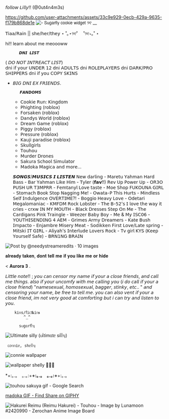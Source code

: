 𝘧𝘰𝘭𝘭𝘰𝘸 𝘓𝘪𝘭𝘭𝘺!! (@0ut4n4m3s) 

https://github.com/user-attachments/assets/33c9e929-0ecb-429a-9635-f179b868de1e
![- 𝖲𝗎𝗀𝖺𝗋𝖿𝗅𝗒 𝖼𝗈𝗈𝗄𝗂𝖾 𝗐𝗂𝖽𝗀𝖾𝗍 ୨୧ __](https://github.com/user-attachments/assets/438e1b1b-8630-4af3-a9db-c7001453d84e)

 
  𝖳𝗂𝖺𝖺/𝖱𝖺𝗂𝗇  || 𝗌𝗁𝖾/𝗁𝖾𝗋/𝗍𝗁𝖾𝗒
   ⋆ ˚｡⋆୨୧˚   　˚୨୧⋆｡˚ ⋆ 

hi!! learn about me meoooww




          𝘿𝙉𝙄 𝙇𝙄𝙎𝙏
   ( 𝘋𝘖 𝘕𝘖𝘛 𝘐𝘕𝘛𝘙𝘌𝘈𝘊𝘛 𝘓𝘐𝘚𝘛)  
𝖽𝗇𝗂 𝗂𝖿 𝗒𝗈𝗎𝗋 𝖴𝖭𝖣𝖤𝖱 𝟣𝟤
𝖽𝗇𝗂 𝖠𝖣𝖴𝖫𝖳𝖲
𝖽𝗇𝗂 𝖱𝖮𝖫𝖤𝖯𝖫𝖠𝖸𝖤𝖱𝖲
𝖽𝗇𝗂 𝖣𝖠𝖱𝖪/𝖯𝖱𝖮 𝖲𝖧𝖨𝖯𝖯𝖤𝖱𝖲
𝖽𝗇𝗂 𝗂𝖿 𝗒𝗈𝗎 𝖢𝖮𝖯𝖸 𝖲𝖪𝖨𝖭𝖲
+ 𝘉𝘐𝘎 𝘋𝘕𝘐 𝘌𝘟 𝘍𝘙𝘐𝘌𝘕𝘋𝘚.



         𝙁𝘼𝙉𝘿𝙊𝙈𝙎
  - 𝖢𝗈𝗈𝗄𝗂𝖾 𝖱𝗎𝗇: 𝖪𝗂𝗇𝗀𝖽𝗈𝗆
  - 𝖯𝗁𝗂𝗀𝗁𝗍𝗂𝗇𝗀 (𝗋𝗈𝖻𝗅𝗈𝗑) 
  - 𝖥𝗈𝗋𝗌𝖺𝗄𝖾𝗇 (𝗋𝗈𝖻𝗅𝗈𝗑)
  - 𝖣𝖺𝗇𝖽𝗒𝗌 𝖶𝗈𝗋𝗅𝖽 (𝗋𝗈𝖻𝗅𝗈𝗑)
  - 𝖣𝗋𝖾𝖺𝗆 𝖦𝖺𝗆𝖾 (𝗋𝗈𝖻𝗅𝗈𝗑)
  - 𝖯𝗂𝗀𝗀𝗒 (𝗋𝗈𝖻𝗅𝗈𝗑)
  - 𝖯𝗋𝖾𝗌𝗌𝗎𝗋𝖾 (𝗋𝗈𝖻𝗅𝗈𝗑)
  - 𝖪𝖺𝗎𝗃𝗂 𝗉𝖺𝗋𝖺𝖽𝗂𝗌𝖾 (𝗋𝗈𝖻𝗅𝗈𝗑) 
  - 𝖲𝗄𝗎𝗅𝗅𝗀𝗂𝗋𝗅𝗌
  - 𝖳𝗈𝗎𝗁𝗈𝗎
  - 𝖬𝗎𝗋𝖽𝖾𝗋 𝖣𝗋𝗈𝗇𝖾𝗌
  - 𝖲𝖺𝗄𝗎𝗋𝖺 𝖲𝖼𝗁𝗈𝗈𝗅 𝖲𝗂𝗆𝗎𝗅𝖺𝗍𝗈𝗋
  - 𝖬𝖺𝖽𝗈𝗄𝖺 𝖬𝖺𝗀𝗂𝖼𝖺
    𝖺𝗇𝖽 𝗆𝗈𝗋𝖾...



   𝙎𝙊𝙉𝙂𝙎/𝙈𝙐𝙎𝙄𝘾𝙎 𝙄 𝙇𝙄𝙎𝙏𝙀𝙉
  𝖭𝖾𝗐 𝖽𝖺𝗋𝗅𝗂𝗇𝗀 - 𝖬𝖺𝗋𝖾𝗍𝗎
  𝖸𝖺𝗁𝗆𝖺𝗇 𝖧𝖺𝗋𝖽 𝖡𝖺𝗌𝗌 - 𝖡𝖺𝗋 𝖸𝖺𝗁𝗆𝖺𝗇
  𝖫𝗂𝗄𝖾 𝖧𝗂𝗆 - 𝖳𝗒𝗅𝖾𝗋 (𝗳𝗮𝘃!!) 
  𝖱𝖾𝗏 𝖴𝗉 𝖯𝗈𝗐𝖾𝗋 𝖴𝗉 - 𝖮𝖱𝟥𝖮
  𝖯𝖴𝖲𝖧 𝖴𝖱 𝖳𝟥𝖬𝖯𝖱𝖱 - 𝖥𝖾𝗆𝗍𝖺𝗇𝗒𝗅
  𝖫𝗈𝗏𝖾 𝗍𝖺𝗌𝗍𝖾 - 𝖬𝗈𝖾 𝖲𝗁𝗈𝗉
  𝖥𝖴𝖪𝖮𝖴𝖭𝖠 𝖦𝖨𝖱𝖫 - 𝖲𝗍𝗈𝗆𝖺𝖼𝗁 𝖡𝗈𝗈𝗄
  𝖲𝗍𝗈𝗉 𝖭𝖺𝗀𝗀𝗂𝗇𝗀 𝖬𝖾! - 𝖮𝗐𝖺𝗍𝖺-𝖯
  𝖳𝗁𝗂𝗌 𝖧𝗎𝗋𝗍𝗌 - 𝖬𝗂𝗇𝖽𝗅𝖾𝗌𝗌 𝖲𝖾𝗅𝖿 𝖨𝗇𝖽𝗎𝗅𝗀𝖾𝗇𝖼𝖾
  𝖮𝖵𝖤𝖱𝖳𝖨𝖬𝖤?! - 𝖡𝗈𝗀𝗀𝗂𝗈
  𝖧𝖾𝖺𝗏𝗒 𝖫𝗈𝗏𝖾 - 𝖮𝖽𝖾𝗍𝖺𝗋𝗂
  𝖬𝖾𝗀𝖺𝗅𝗈𝗆𝖺𝗇𝗂𝖺𝖼 - 𝖪𝖬𝖥𝖣𝖬
  𝖱𝗈𝖼𝗄 𝖫𝗈𝖻𝗌𝗍𝖾𝗋 - 𝖳𝗁𝖾 𝖡-𝟧𝟤'𝗌
  𝖨 𝗅𝗈𝗏𝖾 𝗍𝗁𝖾 𝗐𝖺𝗒 𝗂𝗍 𝖼𝗋𝗂𝖾𝗌 - 𝖼𝗋𝗑𝗐
  𝖨𝖭 𝖬𝖸 𝖬𝖮𝖴𝖳𝖧 - 𝖡𝗅𝖺𝖼𝗄 𝖣𝗋𝖾𝗌𝗌𝖾𝗌
  𝖲𝗍𝖾𝗉 𝖮𝗇 𝖬𝖾 - 𝖳𝗁𝖾 𝖢𝖺𝗋𝖽𝗂𝗀𝖺𝗇𝗌
  𝖯𝗂𝗇𝗄 𝖳𝗋𝖺𝗂𝗇𝗀𝗅𝖾 - 𝖶𝖾𝖾𝗓𝖾𝗋
  𝖡𝖺𝖻𝗒 𝖡𝗈𝗒 - 𝖬𝖾 & 𝖬𝗒
  𝖨𝖲𝖢𝟢𝟨 - 𝖸𝖮𝖴𝖳𝖧𝖨𝖲𝖤𝖭𝖣𝖨𝖭𝖦
  𝟦 𝖠𝖤𝖬 - 𝖦𝗋𝗂𝗆𝖾𝗌
  𝖠𝗋𝗆𝗒 𝖣𝗋𝖾𝖺𝗆𝖾𝗋𝗌 - 𝖪𝖺𝗍𝖾 𝖡𝗎𝗌𝗁
  𝖨𝗆𝗉𝖺𝖼𝗍𝗈 - 𝖤𝗇𝗃𝖺𝗆𝖻𝗋𝖾
  𝖬𝗂𝗌𝖾𝗋𝗒 𝖬𝖾𝖺𝗍 - 𝖲𝗈𝖽𝗂𝗄𝗄𝖾𝗇
  𝖥𝗂𝗋𝗌𝗍 𝖫𝗈𝗏𝖾/𝖫𝖺𝗍𝖾 𝗌𝗉𝗋𝗂𝗇𝗀 - 𝖬𝗂𝗍𝗌𝗄𝗂
  𝖨𝖳 𝖦𝖨𝖱𝖫 - 𝖠𝗅𝗂𝗒𝖺𝗁'𝗌 𝖨𝗇𝗍𝖾𝗋𝗅𝗎𝖽𝖾
  𝖫𝗈𝗏𝖾𝗋𝗌 𝖱𝗈𝖼𝗄 - 𝖳𝗏 𝗀𝗂𝗋𝗅
  𝖪𝖸𝖲 (𝖪𝖾𝖾𝗉 𝖸𝗈𝗎𝗋𝗌𝖾𝗅𝖿 𝖲𝖺𝖿𝖾) - 𝖡𝖱𝖭𝟣𝖭𝖦 𝖡𝖱𝖠𝖨𝖭




![Post by @needystreameredits · 10 images](https://github.com/user-attachments/assets/63943ae9-615c-44ef-8c3b-927875cd5733)





𝐚𝐥𝐫𝐞𝐚𝐝𝐲 𝐭𝐚𝐤𝐞𝐧, 𝐝𝐨𝐧𝐭 𝐭𝐞𝐥𝐥 𝐦𝐞 𝐢𝐟 𝐲𝐨𝐮 𝐥𝐢𝐤𝐞 𝐦𝐞 𝐨𝐫 𝐡𝐢𝐝𝐞

< 𝐀𝐮𝐫𝐨𝐫𝐚 𝟑 . 



𝘓𝘪𝘵𝘵𝘭𝘦 𝘯𝘰𝘵𝘦!! ;
𝘺𝘰𝘶 𝘤𝘢𝘯 𝘤𝘦𝘯𝘴𝘰𝘳 𝘮𝘺 𝘯𝘢𝘮𝘦 𝘪𝘧 𝘺𝘰𝘶𝘳 𝘢 𝘤𝘭𝘰𝘴𝘦 𝘧𝘳𝘪𝘦𝘯𝘥𝘴, 𝘢𝘯𝘥 𝘤𝘢𝘭𝘭 𝘮𝘦 𝘵𝘩𝘪𝘯𝘨𝘴. 𝘢𝘭𝘴𝘰 𝘪𝘧 𝘺𝘰𝘶𝘳 𝘶𝘯𝘤𝘰𝘮𝘧𝘺 𝘸𝘪𝘵𝘩 𝘮𝘦 𝘤𝘢𝘭𝘭𝘪𝘯𝘨 𝘺𝘰𝘶 (𝘪 𝘥𝘰 𝘤𝘢𝘭𝘭 𝘪𝘧 𝘺𝘰𝘶𝘳 𝘢 𝘤𝘭𝘰𝘴𝘦 𝘧𝘳𝘪𝘦𝘯𝘥) "𝘯𝘢𝘮𝘦𝘴𝘦𝘹𝘶𝘢𝘭, 𝘩𝘰𝘮𝘰𝘴𝘦𝘹𝘶𝘢𝘭, 𝘣𝘢𝘨𝘨𝘦𝘳, 𝘴𝘵𝘪𝘯𝘬𝘺, 𝘦𝘵𝘤.. " 𝘢𝘯𝘥 𝘤𝘦𝘯𝘴𝘰𝘳𝘪𝘯𝘨 𝘺𝘰𝘶𝘳 𝘯𝘢𝘮𝘦, 𝘣𝘦 𝘧𝘳𝘦𝘦 𝘵𝘰 𝘵𝘦𝘭𝘭 𝘮𝘦. 𝘺𝘰𝘶 𝘤𝘢𝘯 𝘢𝘭𝘴𝘰 𝘷𝘦𝘯𝘵 𝘪𝘧 𝘺𝘰𝘶𝘳 𝘢 𝘤𝘭𝘰𝘴𝘦 𝘧𝘳𝘪𝘦𝘯𝘥, 𝘪𝘮 𝘯𝘰𝘵 𝘷𝘦𝘳𝘺 𝘨𝘰𝘰𝘥 𝘢𝘵 𝘤𝘰𝘮𝘧𝘰𝘳𝘵𝘪𝘯𝘨 𝘣𝘶𝘵 𝘪 𝘤𝘢𝘯 𝘵𝘳𝘺 𝘢𝘯𝘥 𝘭𝘪𝘴𝘵𝘦𝘯 𝘵𝘰 𝘺𝘰𝘶. 



        kіᥒs/𝖿іᥴ𝗍𝐤іᥒ𝐬
            ^_^

          sᥙgᥲr𝖿ᥣᥡ

   ![Ultimate silly](https://github.com/user-attachments/assets/75d9756c-9051-420d-b290-ae4af196908b)
(ᥙᥣ𝗍іmᥲ𝗍ᥱ sіᥣᥣᥡ)


     ᥴ᥆ᥒᥒіᥱ, sһᥱᥣᥣᥡ

![connie wallpaper](https://github.com/user-attachments/assets/ac400e88-4625-49a7-89b7-73a642dd530f)

![_wallpaper shelly 🦖🦖🦖_](https://github.com/user-attachments/assets/bf7b1ed4-0700-4b31-acfd-6a910c0133a5)




*+:｡.｡　｡.｡:+**+:｡.｡　｡.｡:+**+:｡.｡

  

![touhou sakuya gif - Google Search](https://github.com/user-attachments/assets/cef56519-43a3-45c7-9213-e07092130d50)

[madoka GIF - Find   Share on GIPHY](https://github.com/user-attachments/assets/313bc5f1-4a27-4904-8d43-e1ad6755960a)

![Hakurei Reimu (Reimu Hakurei)  - Touhou - Image by Lunamoon #2420990 - Zerochan Anime Image Board](https://github.com/user-attachments/assets/164be998-907c-461e-8f55-71322576b0b0)




